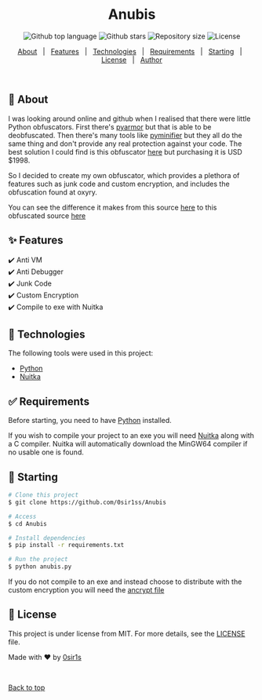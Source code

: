 <h1 align="center">Anubis</h1>

<p align="center">
  <img alt="Github top language" src="https://img.shields.io/github/languages/top/0sir1ss/Anubis?color=56BEB8">

  <img alt="Github stars" src="https://img.shields.io/github/stars/0sir1ss/Anubis?color=56BEB8" />

  <img alt="Repository size" src="https://img.shields.io/github/repo-size/0sir1ss/Anubis?color=56BEB8">

  <img alt="License" src="https://img.shields.io/github/license/0sir1ss/Anubis?color=56BEB8">

  <!-- <img alt="Github issues" src="https://img.shields.io/github/issues/0sir1ss/Anubis?color=56BEB8" /> -->

  <!-- <img alt="Github language count" src="https://img.shields.io/github/languages/count/0sir1ss/Anubis?color=56BEB8"> -->
  
  <!-- <img alt="Github forks" src="https://img.shields.io/github/forks/0sir1ss/Anubis?color=56BEB8" /> -->

</p>


<p align="center">
  <a href="#dart-about">About</a> &#xa0; | &#xa0; 
  <a href="#sparkles-features">Features</a> &#xa0; | &#xa0;
  <a href="#rocket-technologies">Technologies</a> &#xa0; | &#xa0;
  <a href="#white_check_mark-requirements">Requirements</a> &#xa0; | &#xa0;
  <a href="#checkered_flag-starting">Starting</a> &#xa0; | &#xa0;
  <a href="#memo-license">License</a> &#xa0; | &#xa0;
  <a href="https://github.com/0sir1ss" target="_blank">Author</a>
</p>

<br>

## :dart: About ##

I was looking around online and github when I realised that there were little Python obfuscators. First there's [pyarmor](https://pypi.org/project/pyarmor/) but that is able to be deobfuscated. Then there's many tools like [pyminifier](https://pypi.org/project/pyminifier/) but they all do the same thing and don't provide any real protection against your code. The best solution I could find is this obfuscator [here](https://pyob.oxyry.com/) but purchasing it is USD $1998.

So I decided to create my own obfuscator, which provides a plethora of features such as junk code and custom encryption, and includes the obfuscation found at oxyry.

You can see the difference it makes from this source [here](https://github.com/0sir1ss/Anubis/blob/main/example/script.py) to this obfuscated source [here](https://github.com/0sir1ss/Anubis/blob/main/example/script-obf.py)

## :sparkles: Features ##

:heavy_check_mark: Anti VM\
:heavy_check_mark: Anti Debugger\
:heavy_check_mark: Junk Code\
:heavy_check_mark: Custom Encryption\
:heavy_check_mark: Compile to exe with Nuitka

## :rocket: Technologies ##

The following tools were used in this project:

- [Python](https://www.python.org/)
- [Nuitka](https://pypi.org/project/Nuitka/)

## :white_check_mark: Requirements ##

Before starting, you need to have [Python](https://www.python.org/) installed.

If you wish to compile your project to an exe you will need [Nuitka](https://pypi.org/project/Nuitka/) along with a C compiler. Nuitka will automatically download the MinGW64 compiler if no usable one is found.

## :checkered_flag: Starting ##

```bash
# Clone this project
$ git clone https://github.com/0sir1ss/Anubis

# Access
$ cd Anubis

# Install dependencies
$ pip install -r requirements.txt

# Run the project
$ python anubis.py

```

If you do not compile to an exe and instead choose to distribute with the custom encryption you will need the [ancrypt file](https://github.com/0sir1ss/Anubis/blob/main/ancrypt.cp38-win_amd64.pyd)

## :memo: License ##

This project is under license from MIT. For more details, see the [LICENSE](LICENSE) file.


Made with :heart: by <a href="https://github.com/0sir1ss" target="_blank">0sir1s</a>

&#xa0;

<a href="#top">Back to top</a>
